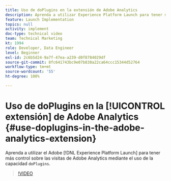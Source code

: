 ```yaml
---
title: Uso de doPlugins en la extensión de Adobe Analytics
description: Aprenda a utilizar Experience Platform Launch para tener más control sobre sus visitas de Adobe Analytics al aprovechar la capacidad doPlugins.
feature: Launch Implementation
topics: null
activity: implement
doc-type: technical video
team: Technical Marketing
kt: 1994
role: Developer, Data Engineer
level: Beginner
exl-id: 2c6b5d24-9a7f-47ea-a239-d0f8784029df
source-git-commit: 8fc641743bc9e07b838a22ca64ccc15344d52764
workflow-type: tm+mt
source-wordcount: '55'
ht-degree: 100%

---
```


# Uso de doPlugins en la [!UICONTROL extensión] de Adobe Analytics {#use-doplugins-in-the-adobe-analytics-extension}

Aprenda a utilizar el Adobe [!DNL Experience Platform Launch] para tener más control sobre las visitas de Adobe Analytics mediante el uso de la capacidad `doPlugins`.

>[!VIDEO](https://video.tv.adobe.com/v/25171?quality=12&learn=on)
